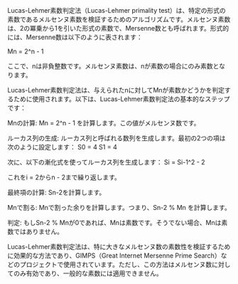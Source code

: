 Lucas-Lehmer素数判定法（Lucas-Lehmer primality test）は、特定の形式の素数であるメルセンヌ素数を検証するためのアルゴリズムです。メルセンヌ素数は、2の冪乗から1を引いた形式の素数で、Mersenne数とも呼ばれます。形式的には、Mersenne数は以下のように表されます：

Mn = 2^n - 1

ここで、nは非負整数です。メルセンヌ素数は、nが素数の場合にのみ素数となります。

Lucas-Lehmer素数判定法は、与えられたnに対してMnが素数かどうかを判定するために使用されます。以下は、Lucas-Lehmer素数判定法の基本的なステップです：

Mnの計算: Mn = 2^n - 1 を計算します。この値がメルセンヌ数です。

ルーカス列の生成: ルーカス列と呼ばれる数列を生成します。最初の2つの項は次のように設定します：
S0 = 4
S1 = 4

次に、以下の漸化式を使ってルーカス列を生成します：
Si = Si-1^2 - 2

これをi = 2からn - 2まで繰り返します。

最終項の計算: Sn-2を計算します。

Mnで割る: Mnで割った余りを計算します。つまり、Sn-2 % Mn を計算します。

判定: もしSn-2 % Mnが0であれば、Mnは素数です。そうでない場合、Mnは素数ではありません。

Lucas-Lehmer素数判定法は、特に大きなメルセンヌ数の素数性を検証するために効果的な方法であり、GIMPS（Great Internet Mersenne Prime Search）などのプロジェクトで使用されています。ただし、この方法はメルセンヌ数に対してのみ有効であり、一般的な素数には適用できません。